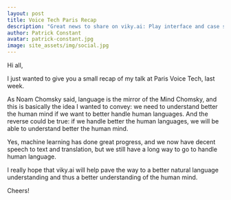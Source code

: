 ```yaml
---
layout: post
title: Voice Tech Paris Recap
description: "Great news to share on viky.ai: Play interface and case sensitivity"
author: Patrick Constant
avatar: patrick-constant.jpg
image: site_assets/img/social.jpg
---
```


Hi all,

I just wanted to give you a small recap of my talk at Paris Voice Tech, last week.

As Noam Chomsky said, language is the mirror of the Mind Chomsky, and this is basically the idea I wanted to convey: we need to understand better the human mind if we want to better handle human languages. And the reverse could be true: if we handle better the human languages, we will be able to understand better the human mind.

<!--keep reading-->

Yes, machine learning has done great progress, and we now have decent speech to text and translation, but we still have a long way to go to handle human language.

I really hope that viky.ai will help pave the way to a better natural language understanding and thus a better understanding of the human mind.

Cheers!



